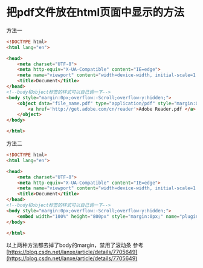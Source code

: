 # 把pdf文件放在html页面中显示的方法
方法一
```html
<!DOCTYPE html>
<html lang="en">

<head>
    <meta charset="UTF-8">
    <meta http-equiv="X-UA-Compatible" content="IE=edge">
    <meta name="viewport" content="width=device-width, initial-scale=1.0">
    <title>Document</title>
</head>
<!--body和object标签的样式可以自己调一下-->
<body style="margin:0px;overflow:-Scroll;overflow-y:hidden;">
    <object data="file_name.pdf" type="application/pdf" style="margin:0px;width:100%;height:800px;">
        <a href='http://get.adobe.com/cn/reader'>Adobe Reader.pdf </a>
    </object>
</body>

</html>
```
方法二
```html
<!DOCTYPE html>
<html lang="en">

<head>
    <meta charset="UTF-8">
    <meta http-equiv="X-UA-Compatible" content="IE=edge">
    <meta name="viewport" content="width=device-width, initial-scale=1.0">
    <title>Document</title>
</head>
<!--body和object标签的样式可以自己调一下-->
<body style="margin:0px;overflow:-Scroll;overflow-y:hidden;">
    <embed width="100%" height="800px" style="margin:0px;" name="plugin" src="file_name.pdf" type="application/pdf" />
</body>

</html>
```
以上两种方法都去掉了body的margin，禁用了滚动条
参考[https://blog.csdn.net/lanxe/article/details/7705649](https://blog.csdn.net/lanxe/article/details/7705649)